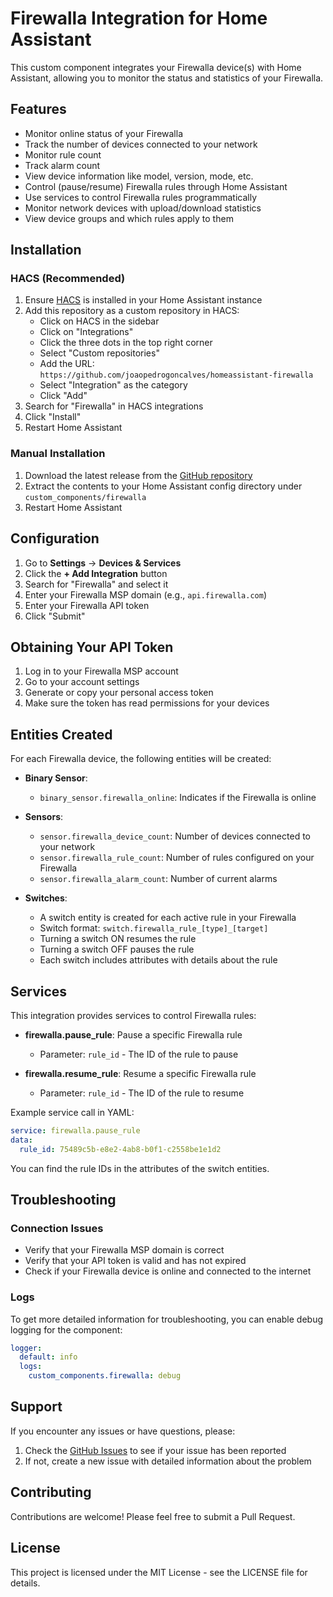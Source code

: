 # Firewalla Integration for Home Assistant

This custom component integrates your Firewalla device(s) with Home Assistant, allowing you to monitor the status and statistics of your Firewalla.

## Features

- Monitor online status of your Firewalla
- Track the number of devices connected to your network
- Monitor rule count
- Track alarm count
- View device information like model, version, mode, etc.
- Control (pause/resume) Firewalla rules through Home Assistant
- Use services to control Firewalla rules programmatically
- Monitor network devices with upload/download statistics
- View device groups and which rules apply to them

## Installation

### HACS (Recommended)

1. Ensure [HACS](https://hacs.xyz/) is installed in your Home Assistant instance
2. Add this repository as a custom repository in HACS:
   - Click on HACS in the sidebar
   - Click on "Integrations"
   - Click the three dots in the top right corner
   - Select "Custom repositories"
   - Add the URL: `https://github.com/joaopedrogoncalves/homeassistant-firewalla`
   - Select "Integration" as the category
   - Click "Add"
3. Search for "Firewalla" in HACS integrations
4. Click "Install"
5. Restart Home Assistant

### Manual Installation

1. Download the latest release from the [GitHub repository](https://github.com/joaopedrogoncalves/homeassistant-firewalla)
2. Extract the contents to your Home Assistant config directory under `custom_components/firewalla`
3. Restart Home Assistant

## Configuration

1. Go to **Settings** -> **Devices & Services**
2. Click the **+ Add Integration** button
3. Search for "Firewalla" and select it
4. Enter your Firewalla MSP domain (e.g., `api.firewalla.com`)
5. Enter your Firewalla API token
6. Click "Submit"

## Obtaining Your API Token

1. Log in to your Firewalla MSP account
2. Go to your account settings
3. Generate or copy your personal access token
4. Make sure the token has read permissions for your devices

## Entities Created

For each Firewalla device, the following entities will be created:

- **Binary Sensor**:
  - `binary_sensor.firewalla_online`: Indicates if the Firewalla is online

- **Sensors**:
  - `sensor.firewalla_device_count`: Number of devices connected to your network
  - `sensor.firewalla_rule_count`: Number of rules configured on your Firewalla
  - `sensor.firewalla_alarm_count`: Number of current alarms
  
- **Switches**:
  - A switch entity is created for each active rule in your Firewalla
  - Switch format: `switch.firewalla_rule_[type]_[target]`
  - Turning a switch ON resumes the rule
  - Turning a switch OFF pauses the rule
  - Each switch includes attributes with details about the rule

## Services

This integration provides services to control Firewalla rules:

- **firewalla.pause_rule**: Pause a specific Firewalla rule
  - Parameter: `rule_id` - The ID of the rule to pause
  
- **firewalla.resume_rule**: Resume a specific Firewalla rule
  - Parameter: `rule_id` - The ID of the rule to resume

Example service call in YAML:
```yaml
service: firewalla.pause_rule
data:
  rule_id: 75489c5b-e8e2-4ab8-b0f1-c2558be1e1d2
```

You can find the rule IDs in the attributes of the switch entities.

## Troubleshooting

### Connection Issues

- Verify that your Firewalla MSP domain is correct
- Verify that your API token is valid and has not expired
- Check if your Firewalla device is online and connected to the internet

### Logs

To get more detailed information for troubleshooting, you can enable debug logging for the component:

```yaml
logger:
  default: info
  logs:
    custom_components.firewalla: debug
```

## Support

If you encounter any issues or have questions, please:

1. Check the [GitHub Issues](https://github.com/joaopedrogoncalves/homeassistant-firewalla/issues) to see if your issue has been reported
2. If not, create a new issue with detailed information about the problem

## Contributing

Contributions are welcome! Please feel free to submit a Pull Request.

## License

This project is licensed under the MIT License - see the LICENSE file for details.
